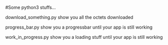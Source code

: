 #Some python3 stuffs...

download_something.py
show you all the octets downloaded

progress_bar.py
show you a progressbar until your app is still working

work_in_progress.py
show you a loading stuff until your app is still working